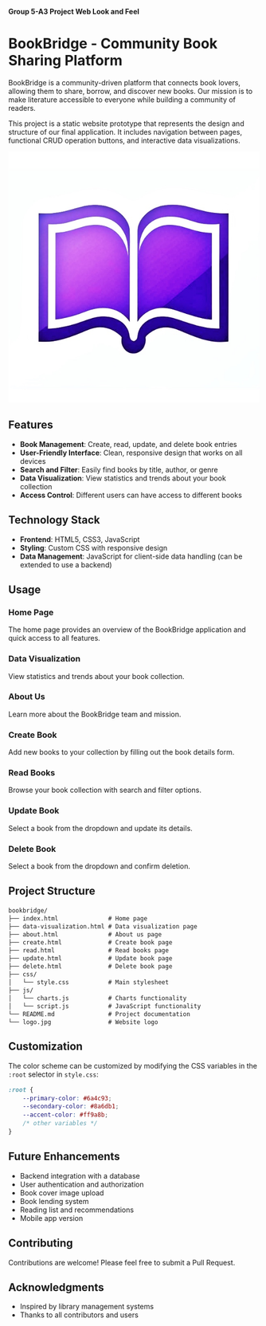 **Group 5-A3 Project Web Look and Feel**

# BookBridge - Community Book Sharing Platform

BookBridge is a community-driven platform that connects book lovers, allowing them to share, borrow, and discover new books. Our mission is to make literature accessible to everyone while building a community of readers.

This project is a static website prototype that represents the design and structure of our final application. It includes navigation between pages, functional CRUD operation buttons, and interactive data visualizations.

![BookBridge Logo](logo.jpg)

## Features

- **Book Management**: Create, read, update, and delete book entries
- **User-Friendly Interface**: Clean, responsive design that works on all devices
- **Search and Filter**: Easily find books by title, author, or genre
- **Data Visualization**: View statistics and trends about your book collection
- **Access Control**: Different users can have access to different books

## Technology Stack

- **Frontend**: HTML5, CSS3, JavaScript
- **Styling**: Custom CSS with responsive design
- **Data Management**: JavaScript for client-side data handling (can be extended to use a backend)

## Usage

### Home Page
The home page provides an overview of the BookBridge application and quick access to all features.

### Data Visualization
View statistics and trends about your book collection.

### About Us
Learn more about the BookBridge team and mission.

### Create Book
Add new books to your collection by filling out the book details form.

### Read Books
Browse your book collection with search and filter options.

### Update Book
Select a book from the dropdown and update its details.

### Delete Book
Select a book from the dropdown and confirm deletion.

## Project Structure

```
bookbridge/
├── index.html              # Home page
├── data-visualization.html # Data visualization page
├── about.html              # About us page
├── create.html             # Create book page
├── read.html               # Read books page
├── update.html             # Update book page
├── delete.html             # Delete book page
├── css/
│   └── style.css           # Main stylesheet
├── js/
│   └── charts.js           # Charts functionality
│   └── script.js           # JavaScript functionality
└── README.md               # Project documentation
└── logo.jpg                # Website logo
```

## Customization

The color scheme can be customized by modifying the CSS variables in the `:root` selector in `style.css`:

```css
:root {
    --primary-color: #6a4c93;
    --secondary-color: #8a6db1;
    --accent-color: #ff9a8b;
    /* other variables */
}
```

## Future Enhancements

- Backend integration with a database
- User authentication and authorization
- Book cover image upload
- Book lending system
- Reading list and recommendations
- Mobile app version

## Contributing

Contributions are welcome! Please feel free to submit a Pull Request.

## Acknowledgments

- Inspired by library management systems
- Thanks to all contributors and users 


